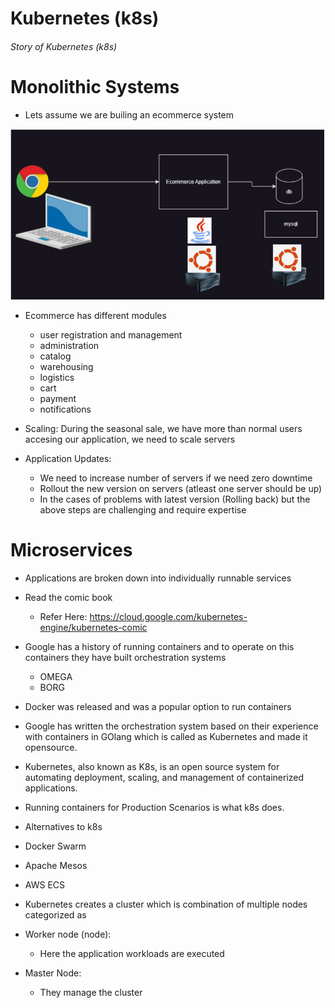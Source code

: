 # Kubernetes (k8s)

###### Story of Kubernetes (k8s)

# Monolithic Systems

* Lets assume we are builing an ecommerce system

![preview](images/1.png)

* Ecommerce has different modules 
  * user registration and management
  * administration
  * catalog 
  * warehousing
  * logistics
  * cart
  * payment
  * notifications

* Scaling: During the seasonal sale, we have more than normal users accesing our  application, we need to scale  servers

* Application Updates: 
  * We need to increase number of servers if we need zero downtime
  * Rollout the new version on servers (atleast one server should be up)
  * In the cases of problems with latest version (Rolling back) but the above steps are challenging and require expertise

# Microservices

* Applications are broken down into individually runnable services
* Read the comic book 
  * Refer Here: https://cloud.google.com/kubernetes-engine/kubernetes-comic
* Google has a history of running containers and to operate on this containers they have built orchestration systems 
  * OMEGA
  * BORG
* Docker was released and was a popular option to run containers 
* Google has written the orchestration system based on their experience with containers in GOlang which is called as Kubernetes and made it opensource.
* Kubernetes, also known as K8s, is an open source system for automating deployment, scaling, and management of containerized applications.
* Running containers for Production Scenarios is what k8s does.
*  Alternatives to k8s
  * Docker Swarm
  * Apache Mesos
  * AWS ECS

*  Kubernetes creates a cluster which is combination of multiple nodes categorized as 
  * Worker node (node): 
     * Here the application workloads are executed
  
  * Master Node: 
     * They manage the cluster
  
     